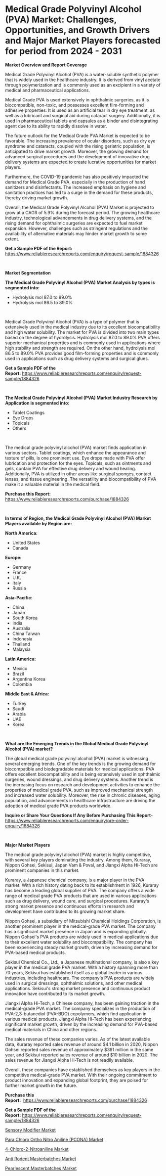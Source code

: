 <p><h1>Medical Grade Polyvinyl Alcohol (PVA) Market: Challenges, Opportunities, and Growth Drivers and Major Market Players forecasted for period from 2024 - 2031</h1></p><p><strong>Market Overview and Report Coverage</strong></p>
<p><p>Medical Grade Polyvinyl Alcohol (PVA) is a water-soluble synthetic polymer that is widely used in the healthcare industry. It is derived from vinyl acetate through polymerization and is commonly used as an excipient in a variety of medical and pharmaceutical applications.</p><p>Medical Grade PVA is used extensively in ophthalmic surgeries, as it is biocompatible, non-toxic, and possesses excellent film-forming and adhesive properties. It is used as an artificial tear in dry eye treatment, as well as a lubricant and surgical aid during cataract surgery. Additionally, it is used in pharmaceutical tablets and capsules as a binder and disintegrating agent due to its ability to rapidly dissolve in water.</p><p>The future outlook for the Medical Grade PVA Market is expected to be favorable. The increasing prevalence of ocular disorders, such as dry eye syndrome and cataracts, coupled with the rising geriatric population, is anticipated to drive market growth. Moreover, the growing demand for advanced surgical procedures and the development of innovative drug delivery systems are expected to create lucrative opportunities for market players.</p><p>Furthermore, the COVID-19 pandemic has also positively impacted the demand for Medical Grade PVA, especially in the production of hand sanitizers and disinfectants. The increased emphasis on hygiene and sanitation practices has led to a surge in the demand for these products, thereby driving market growth.</p><p>Overall, the Medical Grade Polyvinyl Alcohol (PVA) Market is projected to grow at a CAGR of 5.9% during the forecast period. The growing healthcare industry, technological advancements in drug delivery systems, and the rising demand for ophthalmic surgeries are expected to fuel market expansion. However, challenges such as stringent regulations and the availability of alternative materials may hinder market growth to some extent.</p></p>
<p><strong>Get a Sample PDF of the Report:</strong> <a href="https://www.reliableresearchreports.com/enquiry/request-sample/1884326">https://www.reliableresearchreports.com/enquiry/request-sample/1884326</a></p>
<p>&nbsp;</p>
<p><strong>Market Segmentation</strong></p>
<p><strong>The Medical Grade Polyvinyl Alcohol (PVA) Market Analysis by types is segmented into:</strong></p>
<p><ul><li>Hydrolysis mol 87.0 to 89.0%</li><li>Hydrolysis mol 86.5 to 89.0%</li></ul></p>
<p>&nbsp;</p>
<p><p>Medical Grade Polyvinyl Alcohol (PVA) is a type of polymer that is extensively used in the medical industry due to its excellent biocompatibility and high water solubility. The market for PVA is divided into two main types based on the degree of hydrolysis. Hydrolysis mol 87.0 to 89.0% PVA offers superior mechanical properties and is commonly used in applications where high stability and strength are required. On the other hand, hydrolysis mol 86.5 to 89.0% PVA provides good film-forming properties and is commonly used in applications such as drug delivery systems and surgical glues.</p></p>
<p><strong>Get a Sample PDF of the Report:</strong>&nbsp;<a href="https://www.reliableresearchreports.com/enquiry/request-sample/1884326">https://www.reliableresearchreports.com/enquiry/request-sample/1884326</a></p>
<p>&nbsp;</p>
<p><strong>The Medical Grade Polyvinyl Alcohol (PVA) Market Industry Research by Application is segmented into:</strong></p>
<p><ul><li>Tablet Coatings</li><li>Eye Drops</li><li>Topicals</li><li>Others</li></ul></p>
<p>&nbsp;</p>
<p><p>The medical grade polyvinyl alcohol (PVA) market finds application in various sectors. Tablet coatings, which enhance the appearance and texture of pills, is one prominent use. Eye drops made with PVA offer lubrication and protection for the eyes. Topicals, such as ointments and gels, contain PVA for effective drug delivery and wound healing. Additionally, PVA is utilized in other areas like surgical sponges, contact lenses, and tissue engineering. The versatility and biocompatibility of PVA make it a valuable material in the medical field.</p></p>
<p><strong>Purchase this Report:</strong>&nbsp; <a href="https://www.reliableresearchreports.com/purchase/1884326">https://www.reliableresearchreports.com/purchase/1884326</a></p>
<p>&nbsp;</p>
<p><strong>In terms of Region, the Medical Grade Polyvinyl Alcohol (PVA) Market Players available by Region are:</strong></p>
<p>
    <p> <strong> North America: </strong>
        <ul>
            <li>United States</li>
            <li>Canada</li>
        </ul>
        </p> 
    <p> <strong> Europe: </strong>
        <ul>
            <li>Germany</li>
            <li>France</li>
            <li>U.K.</li>
            <li>Italy</li>
            <li>Russia</li>
        </ul>
        </p> 
    <p> <strong> Asia-Pacific: </strong>
        <ul>
            <li>China</li>
            <li>Japan</li>
            <li>South Korea</li>
            <li>India</li>
            <li>Australia</li>
            <li>China Taiwan</li>
            <li>Indonesia</li>
            <li>Thailand</li>
            <li>Malaysia</li>
        </ul>
        </p> 
    <p> <strong> Latin America: </strong>
        <ul>
            <li>Mexico</li>
            <li>Brazil</li>
            <li>Argentina Korea</li>
            <li>Colombia</li>
        </ul>
        </p> 
    <p> <strong> Middle East & Africa: </strong>
        <ul>
            <li>Turkey</li>
            <li>Saudi</li>
            <li>Arabia</li>
            <li>UAE</li>
            <li>Korea</li>
        </ul>
    </p>
    </p>
<p>&nbsp;</p>
<p><strong>What are the Emerging Trends in the Global Medical Grade Polyvinyl Alcohol (PVA) market?</strong></p>
<p><p>The global medical grade polyvinyl alcohol (PVA) market is witnessing several emerging trends. One of the key trends is the growing demand for biocompatible and biodegradable materials for medical applications. PVA offers excellent biocompatibility and is being extensively used in ophthalmic surgeries, wound dressings, and drug delivery systems. Another trend is the increasing focus on research and development activities to enhance the properties of medical grade PVA, such as improved mechanical strength and increased water solubility. Moreover, the rise in chronic diseases, aging population, and advancements in healthcare infrastructure are driving the adoption of medical grade PVA products worldwide.</p></p>
<p><strong>Inquire or Share Your Questions If Any Before Purchasing This Report</strong>- <a href="https://www.reliableresearchreports.com/enquiry/pre-order-enquiry/1884326">https://www.reliableresearchreports.com/enquiry/pre-order-enquiry/1884326</a></p>
<p>&nbsp;</p>
<p><strong>Major Market Players</strong></p>
<p><p>The medical grade polyvinyl alcohol (PVA) market is highly competitive, with several key players dominating the industry. Among them, Kuraray, Nippon Gohsei, Sekisui, Japan Vam & Poval, and Jiangxi Alpha Hi-Tech are prominent companies in this market.</p><p>Kuraray, a Japanese chemical company, is a major player in the PVA market. With a rich history dating back to its establishment in 1926, Kuraray has become a leading global supplier of PVA. The company offers a wide range of medical grade PVA products that are used in various applications such as drug delivery, wound care, and surgical procedures. Kuraray's strong market presence and continuous efforts in research and development have contributed to its growing market share.</p><p>Nippon Gohsei, a subsidiary of Mitsubishi Chemical Holdings Corporation, is another prominent player in the medical-grade PVA market. The company has a significant market presence in Japan and is expanding globally. Nippon Gohsei's PVA products are widely used in medical applications due to their excellent water solubility and biocompatibility. The company has been experiencing steady market growth, driven by increasing demand for PVA-based medical products.</p><p>Sekisui Chemical Co., Ltd., a Japanese multinational company, is also a key player in the medical grade PVA market. With a history spanning more than 70 years, Sekisui has established itself as a global leader in various industries, including healthcare. The company's PVA products are widely used in surgical dressings, ophthalmic solutions, and other medical applications. Sekisui's strong market presence and continuous product innovation have contributed to its market growth.</p><p>Jiangxi Alpha Hi-Tech, a Chinese company, has been gaining traction in the medical-grade PVA market. The company specializes in the production of PVA-2,3-butanediol (PVA-BDO) copolymers, which find application in various medical products. Jiangxi Alpha Hi-Tech has been experiencing significant market growth, driven by the increasing demand for PVA-based medical materials in China and other regions.</p><p>The sales revenue of these companies varies. As of the latest available data, Kuraray reported sales revenue of around $4.1 billion in 2020, Nippon Gohsei reported sales revenue of approximately $391 million in the same year, and Sekisui reported sales revenue of around $10 billion in 2020. The sales revenue for Jiangxi Alpha Hi-Tech is not readily available.</p><p>Overall, these companies have established themselves as key players in the competitive medical-grade PVA market. With their ongoing commitment to product innovation and expanding global footprint, they are poised for further market growth in the future.</p></p>
<p><strong>Purchase this Report:</strong>&nbsp;&nbsp;<a href="https://www.reliableresearchreports.com/purchase/1884326">https://www.reliableresearchreports.com/purchase/1884326</a></p>
<p></p>
<p><strong>Get a Sample PDF of the Report:</strong>&nbsp;<a href="https://www.reliableresearchreports.com/enquiry/request-sample/1884326">https://www.reliableresearchreports.com/enquiry/request-sample/1884326</a></p>
<p><p><a href="https://github.com/Chiragrp22/Market-Research-Report-List-2/blob/main/sensory-modifier-market.md">Sensory Modifier Market</a></p><p><a href="https://github.com/ChiragRp1/Market-Research-Report-List-2/blob/main/para-chloro-ortho-nitro-aniline-pcona-market.md">Para Chloro Ortho Nitro Aniline (PCONA) Market</a></p><p><a href="https://github.com/ChiragRP21/Market-Research-Report-List-2/blob/main/4-chloro-2-nitroaniline-market.md">4-Chloro-2-Nitroaniline Market</a></p><p><a href="https://github.com/Chiragrp24/Market-Research-Report-List-2/blob/main/anti-rodent-masterbatches-market.md">Anti Rodent Masterbatches Market</a></p><p><a href="https://github.com/Chiragrp23/Market-Research-Report-List-2/blob/main/pearlescent-masterbatches-market.md">Pearlescent Masterbatches Market</a></p></p>